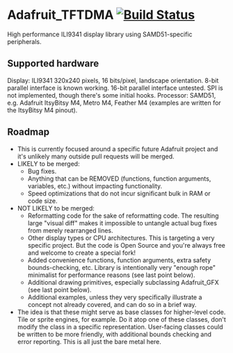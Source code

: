 # Adafruit_TFTDMA [![Build Status](https://travis-ci.org/adafruit/Adafruit_TFTDMA.svg?branch=master)](https://travis-ci.org/adafruit/Adafruit_TFTDMA)
High performance ILI9341 display library using SAMD51-specific peripherals.

## Supported hardware

Display: ILI9341 320x240 pixels, 16 bits/pixel, landscape orientation. 8-bit parallel interface is known working. 16-bit parallel interface untested. SPI is not implemented, though there's some initial hooks.
Processor: SAMD51, e.g. Adafruit ItsyBitsy M4, Metro M4, Feather M4 (examples are written for the ItsyBitsy M4 pinout).

## Roadmap

  * This is currently focused around a specific future Adafruit project and it's unlikely many outside pull requests will be merged.
  * LIKELY to be merged:
    * Bug fixes.
    * Anything that can be REMOVED (functions, function arguments, variables, etc.) without impacting functionality.
    * Speed optimizations that do not incur significant bulk in RAM or code size.
  * NOT LIKELY to be merged:
    * Reformatting code for the sake of reformatting code. The resulting large "visual diff" makes it impossible to untangle actual bug fixes from merely rearranged lines.
    * Other display types or CPU architectures. This is targeting a very specific project. But the code is Open Source and you're always free and welcome to create a special fork!
    * Added convenience functions, function arguments, extra safety bounds-checking, etc. Library is intentionally very "enough rope" minimalist for performance reasons (see last point below).
    * Additional drawing primitives, especially subclassing Adafruit_GFX (see last point below).
    * Additional examples, unless they very specifically illustrate a concept not already covered, and can do so in a brief way.
  * The idea is that these might serve as base classes for higher-level code. Tile or sprite engines, for example. Do it atop one of these classes, don't modify the class in a specific representation. User-facing classes could be written to be more friendly, with additional bounds checking and error reporting. This is all just the bare metal here.
